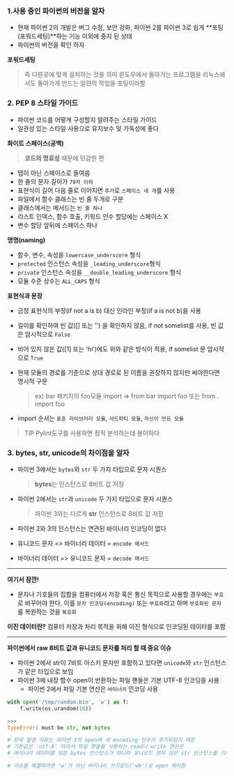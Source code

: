 ### 1.사용 중인 파이썬의 버전을 알자
- 현재 파이썬 2의 개발은 버그 수정, 보안 강화, 파이썬 2를 파이썬 3로 쉽게 **포팅(포워드세팅)**하는 기능 이외에 중지 된 상태
- 파이썬의 버전을 확인 하자

**포워드세팅**
> 즉 다른곳에 맞게 설치하는 것을 의미
윈도우에서 돌아가는 프로그램을 리눅스에서도 돌아가게 만드는
일련의 작업을 포팅이라함

### 2. PEP 8 스타일 가이드
- 파이썬 코드를 어떻게 구성할지 알려주는 스타일 가이드
- 일관성 있는 스타일 사용으로 유지보수 및 가독성에 좋다

**화이트 스페이스(공백)**

> **코드의 명료성** 때문에 민감한 편

- 탭이 아닌 스페이스로 들여씀
- 한 줄의 문자 길이가 `79자 이하`
- 표현식이 길어 다음 줄로 이어지면 `추가`로 `스페이스 네 개`를 사용
- 파일에서 함수 클래스는 빈 줄 두개로 구분
- 클래스에서는 메서드는 `빈 줄 하나`
- 리스트 인덱스, 함수 호출, 키워드 인수 할당에는 스페이스 X
- 변수 할당 앞뒤에 스페이스 하나

**명명(naming)**

- 함수, 변수, 속성을 `lowercase_underscore` 형식
- `protected` 인스턴스 속성을 `_leading_underscore`형식
- `private` 인스턴스 속성을 `__double_leading_underscore` 형식
- 모듈 수준 상수는 `ALL_CAPS` 형식

**표현식과 문장**

- 긍정 표현식의 부정(if not a is b) 대신 인라인 부정(if a is not b)을 사용
- 길이를 확인하여 빈 값([] 또는 '') 을 확인하지 않음, if not somelist를 사용, 빈 값은 암시적으로 `False`
- 비어 있지 않은 값([1] 또는 'hi')에도 위와 같은 방식이 적용, if somelist 문 암시적으로 `True`
- 현재 모듈의 경로를 기준으로 상대 경로로 된 이름을 권장하지 않지만 써야한다면 명시적 구문

	> ex) bar 패키지의 foo모듈 import => from bar import foo 또는 from . import foo

- import 순서는 `표준 라이브러리 모듈`, `서드파티 모듈`, `자신이 만든 모듈`

> TIP Pylint도구를 사용하면 정적 분석하는데 용이하다

### 3. bytes, str, unicode의 차이점을 알자
- 파이썬 3에서는 `bytes`와 `str` 두 가지 타입으로 문자 시퀀스

	> **bytes**는 인스턴스로 8비트 값 저장
- 파이썬 2에서는 `str`과 `unicode` 두 가지 타입으로 문자 시퀀스

	> 파이썬 3와는 다르게 **str** 인스턴스로 8비트 값 저장
- 파이썬 2와 3의 인스턴스는 연관된 바이너리 인코딩이 없다
- 유니코드 문자 => 바이너리 데이터  = `encode 메서드`
- 바이너리 데이터 => 유니코드 문자 = `decode 매서드`

---
**여기서 잠깐!**

- 문자나 기호들의 집합을 컴퓨터에서 저장 혹은 통신 목적으로 사용할 경우에는 `부호`로 바꾸어야 한다.
이를 `문자 인코딩(encoding)` 또는 `부호화`라고 하며 `부호화된 문자`를 복원하는 것을 `복호화`

**이진 데이터란?**
컴퓨터 저장과 처리 목적을 위해 이진 형식으로 인코딩된 데이터를 포함

---

**파이썬에서 raw 8비트 값과 유니코드 문자를 처리 할 때 중요 이슈**

- 파이썬 2에서 str이 7비트 아스키 문자만 포함하고 있다면 `unicode`와 `str` 인스턴스가 같은 타입으로 보임
- 파이썬 3에 내장 함수 open이 반환하는 파일 핸들은 기본 UTF-8 인코딩을 사용
	- 파이썬 2에서 파일 기본 연산은 `바이너리` 인코딩 사용

```python
with open('/tmp/random.bin', 'w') as f:
	f.write(os.urandom(10))

>>>
TypeError: must be str, not bytes

# 문제 발생 이유는 파이썬 3의 open에 새 encoding 인수가 추가되었기 때문
# 기본값은 'utf-8' 따라서 파일 핸들을 사용하는 read나 write 연산은
# 바이너리 데이터를 담은 bytes 인스턴스가 아니라 유니코드 문자 담은 str 인스턴스를 기대

# 이슈를 해결하려면 'w'가 아닌 바이너리 쓰기모드('wb')로 open 해야함

```

